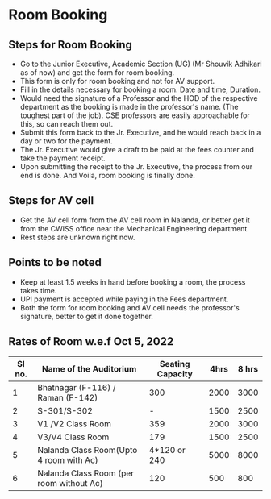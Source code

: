 # Room Booking

## Steps for Room Booking

- Go to the Junior Executive, Academic Section (UG) (Mr Shouvik Adhikari as of now) and get the form for room booking.
- This form is only for room booking and not for AV support.
- Fill in the details necessary for booking a room. Date and time, Duration.
- Would need the signature of a Professor and the HOD of the respective department as the booking is made in the professor's name. (The toughest part of the job). CSE professors are easily approachable for this, so can reach them out.
- Submit this form back to the Jr. Executive, and he would reach back in a day or two for the payment.
- The Jr. Executive would give a draft to be paid at the fees counter and take the payment receipt.
- Upon submitting the receipt to the Jr. Executive, the process from our end is done. And Voila, room booking is finally done.

## Steps for AV cell

- Get the AV cell form from the AV cell room in Nalanda, or better get it from the CWISS office near the Mechanical Engineering department.
- Rest steps are unknown right now.

## Points to be noted

- Keep at least 1.5 weeks in hand before booking a room, the process takes time.
- UPI payment is accepted while paying in the Fees department.
- Both the form for room booking and AV cell needs the professor's signature, better to get it done together.

## Rates of Room w.e.f Oct 5, 2022

| Sl no. | Name of the Auditorium                   | Seating Capacity | 4hrs | 8 hrs |
| ------ | ---------------------------------------- | ---------------- | ---- | ----- |
| 1      | Bhatnagar (F-116) / Raman (F-142)        | 300              | 2000 | 3000  |
| 2      | S-301/S-302                              | -                | 1500 | 2500  |
| 3      | V1 /V2 Class Room                        | 359              | 2000 | 3000  |
| 4      | V3/V4 Class Room                         | 179              | 1500 | 2500  |
| 5      | Nalanda Class Room(Upto 4 room with Ac)  | 4\*120 or 240    | 5000 | 8000  |
| 6      | Nalanda Class Room (per room without Ac) | 120              | 500  | 800   |
